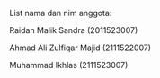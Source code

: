 List nama dan nim anggota:


Raidan Malik Sandra (2011523007)

Ahmad Ali Zulfiqar Majid (2111522007)

Muhammad Ikhlas (2111523007)
